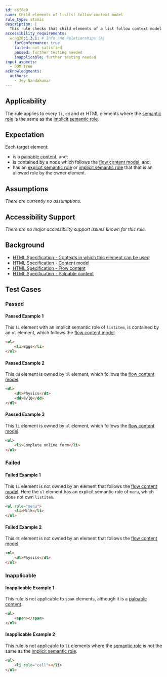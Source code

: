 ```yaml
---
id: c6f8a9
name: Child elements of list(s) follow context model
rule_type: atomic
description: |
  This rule checks that child elements of a list follow context model
accessibility_requirements:
  wcag20:1.3.1: # Info and Relationships (A)
    forConformance: true
    failed: not satisfied
    passed: further testing needed
    inapplicable: further testing needed
input_aspects:
  - DOM Tree
acknowledgments:
  authors:
    - Jey Nandakumar
---
```


## Applicability

The rule applies to every `li`, `dd` and `dt` HTML elements where the [semantic role][] is the same as the [implicit semantic role][].

## Expectation

Each target element:

- is a [palpable content][], and;
- is contained by a node which follows the [flow content model][], and;
- has an [explicit semantic role][] or [implicit semantic role][] that that is an allowed role by the owner element.

## Assumptions

_There are currently no assumptions._

## Accessibility Support

_There are no major accessibility support issues known for this rule._

## Background

- [HTML Specification - Contexts in which this element can be used](https://html.spec.whatwg.org/#concept-element-contexts)
- [HTML Specification - Content model](https://html.spec.whatwg.org/#concept-element-content-model)
- [HTML Specification - Flow content](https://html.spec.whatwg.org/#flow-content)
- [HTML Specification - Palpable content](https://html.spec.whatwg.org/#palpable-content)

## Test Cases

### Passed

#### Passed Example 1

This `li` element with an implicit semantic role of `listitem`, is contained by an `ol` element, which follows the [flow content model][].

```html
<ol>
	<li>Eggs</li>
</ol>
```

#### Passed Example 2

This `dd` element is owned by `dl` element, which follows the [flow content model][].

```html
<dl>
	<dt>Physics</dt>
	<dd>8/10</dd>
</dl>
```

#### Passed Example 3

This `li` element is owned by `ul` element, which follows the [flow content model][].

```html
<ul>
	<li>Complete online form</li>
</ul>
```

### Failed

#### Failed Example 1

This `li` element is not owned by an element that follows the [flow content model][]. Here the `ul` element has an explicit semantic role of `menu`, which does not own `listitem`.

```html
<ul role="menu">
	<li>Milk</li>
</ul>
```

#### Failed Example 2

This `dt` element is not owned by an element that follows the [flow content model][].

```html
<ol>
	<dt>Physics</dt>
</ol>
```

### Inapplicable

#### Inapplicable Example 1

This rule is not applicable to `span` elements, although it is a [palpable content][].

```html
<ul>
	<span></span>
</ul>
```

#### Inapplicable Example 2

This rule is not applicable to `li` elements where the [semantic role][] is not the same as the [implicit semantic role][].

```html
<ul>
	<li role="cell"></li>
</ul>
```

[semantic role]: #semantic-role 'Definition of semantic role'
[explicit semantic role]: #explicit-role 'Definition of semantic role'
[implicit semantic role]: #implicit-role 'Definition of implicit semantic role'
[flow content model]: https://html.spec.whatwg.org/#flow-content 'HTML Specification - Flow content model'
[palpable content]: https://html.spec.whatwg.org/#palpable-content 'HTML Specification - Palpable content'
